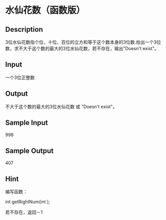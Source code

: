 # 水仙花数（函数版）

## Description

3位水仙花数指个位、十位、百位的立方和等于这个数本身的3位数.给出一个3位数，求不大于这个数的最大的3位水仙花数，若不存在，输出"Doesn't exist"。


## Input

一个3位正整数

## Output

不大于这个数的最大的3位水仙花数 或 "Doesn't exist"。

## Sample Input

998

## Sample Output

407
## Hint

编写函数：

int getRightNum(int );

若不存在，返回－1
